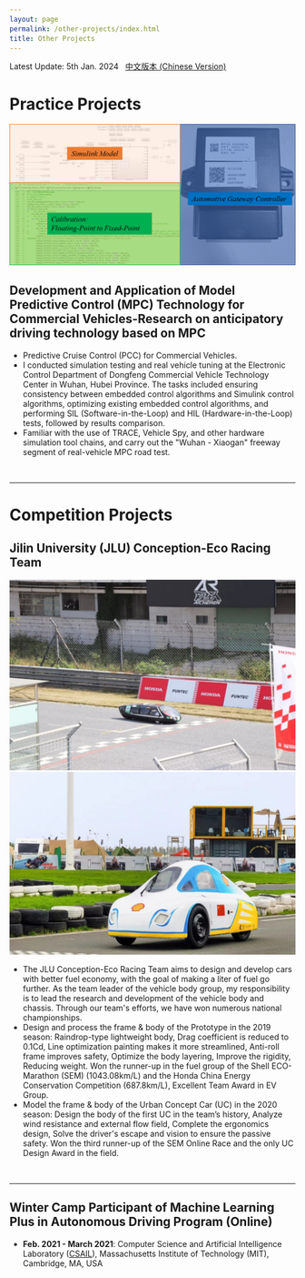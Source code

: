 ```yaml
---
layout: page
permalink: /other-projects/index.html
title: Other Projects
---
```


Latest Update: 5th Jan. 2024 &nbsp; [中文版本 (Chinese Version)](https:/xuanlinzeng.github.io/file/other-projects-zh/)

# Practice Projects
<div>
<img src="/images/DFmotorCalibration.jpg">
</div>

## Development and Application of Model Predictive Control (MPC) Technology for Commercial Vehicles-Research on anticipatory driving technology based on MPC
- Predictive Cruise Control (PCC) for Commercial Vehicles.
- I conducted simulation testing and real vehicle tuning at the Electronic Control Department of Dongfeng Commercial Vehicle Technology Center in Wuhan, Hubei Province. The tasks included ensuring consistency between embedded control algorithms and Simulink control algorithms, optimizing existing embedded control algorithms, and performing SIL (Software-in-the-Loop) and HIL (Hardware-in-the-Loop) tests, followed by results comparison.
- Familiar with the use of TRACE, Vehicle Spy, and other hardware simulation tool chains, and carry out the "Wuhan - Xiaogan" freeway segment of real-vehicle MPC road test.

<br>

---

# Competition Projects
## Jilin University (JLU) Conception-Eco Racing Team
<img src='/images/JLUConception-Prototype.jpg'>
<img src='/images/JLUConception-EP.jpg'>

- The JLU Conception-Eco Racing Team aims to design and develop cars with better fuel economy, with the goal of making a liter of fuel go further. As the team leader of the vehicle body group, my responsibility is to lead the research and development of the vehicle body and chassis. Through our team's efforts, we have won numerous national championships.
- Design and process the frame & body of the Prototype in the 2019 season: Raindrop-type lightweight body, Drag coefficient is reduced to 0.1Cd, Line optimization painting makes it more streamlined, Anti-roll frame improves safety, Optimize the body layering, Improve the rigidity, Reducing weight. Won the runner-up in the fuel group of the Shell ECO-Marathon (SEM) (1043.08km/L) and the Honda China Energy Conservation Competition (687.8km/L), Excellent Team Award in EV Group.
- Model the frame & body of the Urban Concept Car (UC) in the 2020 season: Design the body of the first UC in the team’s history, Analyze wind resistance and external flow field, Complete the ergonomics design, Solve the driver's escape and vision to ensure the passive safety. Won the third runner-up of the SEM Online Race and the only UC Design Award in the field.

<br>

---

## Winter Camp Participant of Machine Learning Plus in Autonomous Driving Program (Online)
- **Feb. 2021  - March 2021**: Computer Science and Artificial Intelligence Laboratory ([CSAIL](https://www.csail.mit.edu/)), Massachusetts Institute of Technology (MIT), Cambridge, MA, USA
